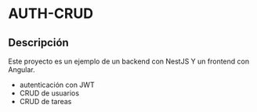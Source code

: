 # AUTH-CRUD

## Descripción
Este proyecto es un ejemplo de un backend con NestJS Y un frontend con Angular.
- autenticación con JWT
- CRUD de usuarios
- CRUD de tareas